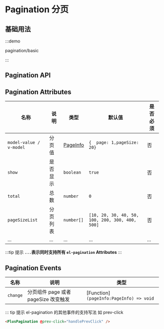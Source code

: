 # Pagination 分页

## 基础用法

:::demo

pagination/basic

:::

## Pagination API

## Pagination Attributes

| 名称                    | 说明     | 类型                                       | 默认值                                          | 是否必须 |
| ----------------------- | -------- | ------------------------------------------ | ----------------------------------------------- | -------- |
| `model-value / v-model` | 分页值   | [PageInfo](/components/type.html#pageinfo) | `{  page: 1,pageSize: 20}`                      | 否       |
| `show`                  | 是否显示 | `boolean`                                  | `true`                                          | 否       |
| `total`                 | 总数     | `number`                                   | `0`                                             | 否       |
| `pageSizeList`          | 分页列表 | `number[]`                                 | `[10, 20, 30, 40, 50, 100, 200, 300, 400, 500]` | 否       |
| ...                     | ...      | ...                                        | ...                                             | ...      |

:::tip 提示
**`...`表示同时支持所有 `el-pagination` Attributes**
:::

## Pagination Events

| 名称     | 说明                                 | 类型                                     |
| -------- | ------------------------------------ | ---------------------------------------- |
| `change` | 分页组件 page 或者 pageSize 改变触发 | [Function] `(pageInfo:PageInfo) => void` |

::: tip 提示
el-pagination 的其他事件的支持写法 如 prev-click

```html
<PlusPagination @prev-click="handlePrevClick" />
```
